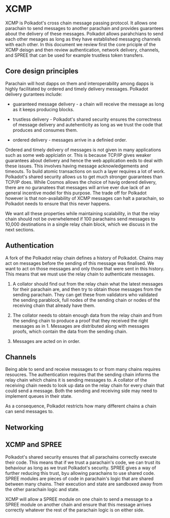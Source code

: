 # XCMP

XCMP is Polkadot's cross chain message passing protocol. It allows one parachain to send messages to another parachain and provides guarantees about the delivery of these messages. Polkadot allows parahchians to send each other mesages as long as they have established messagng channels with each other. In this document we review first the core priciple of the XCMP deisgn and then review authentication, network delivery, channels, and SPREE that can be used for example trustless token transfers. 

## Core design principles

Parachain will host dapps on them and interoperability among dapps is highly facilitated by ordered and timely delivery messages. Polkadot delivery gurantees include: 

- guaranteed message delivery - a chain will receive the message as long as it keeps producing blocks.

- trustless delivery - Polkadot's shared security ensures the correctness of message delivery and autehenticity as long as we trust the code that produces and consumes them.

- ordered delivery - messages arrive in a definied order.

Ordered and timely delivery of messages is not given in many applications such as some web applciatin or. This is because TCP/IP gives weaker guarantees about delivery and hence the web application eeds to deal with these issues. 
This involves having message acknowledgements and timeouts. To build atomic transactions on such a layer requires a lot of work. Polkadot's shared security allows us to get much stronger guarantees than TCP/IP does.
While Cosmos allows the choice of havig ordered delivery, there are no guranatees that messages will arrive ever due lack of an general incentive model for this purpose. 
The trade off for Polkadot however is that non-availability of XCMP messages can halt a parachain, so Polkadot needs to ensure that this never happens.

We want all these properties while maintaining scalability, in that the relay chain should not be overwhelemed if 100 parachains send messages to 10,000 destinations in a single relay chain block, which we discuss in the next sections.


## Authentication 

A fork of the Polkadot relay chain defines a history of Polkadot. Chains may act on messages before the sending of this message was finalised. We want to act on those messages and only those that were sent in this history. This means that we must use the relay chain to authenticate messages. 

1. A collator should find out from the relay chain what the latest messages for their parachain are, and then try to obtain those messages from the sending parachain. They can get these from validators who validated the sending parablock, full nodes of the sending chain or nodes of the receiving chain that already have them.

2. The collator needs to obtain enough data from the relay chain and from the sending chain to produce a proof that they received the right messages as in 1. Messages are distributed along with messages proofs, which contain the data from the sending chain. 

3. Messages are acted on in order. 


## Channels

Being able to send and receive messages to or from many chains requires resoucres. The authentication requires that the sending chain informs the relay chain which chains it is sending messages to. A collator of the receiving chain needs to look up data on the relay chain for every chain that could send a message. Both the sending and receiving side may need to implement queues in their state.

As a consequence, Polkadot restricts how many different chains a chain can send messages to. 

## Networking

## XCMP and SPREE

Polkadot's shared security ensures that all parachains correctly execute their code. This means that if we trust a parachain's code, we can trust its behaviour as long as we trust Polkadot's security. SPREE gives a way of further reducing this trust, byu allowing parachains to use shared code. SPREE modules are pieces of code in parachain's logic that are shared between many chains. Their execution and state are sandboxed away from the other parachain logic and state.

XCMP will allow a SPREE module on one chain to send a message to a SPREE module on another chain and ensure that this message arrives correctly whatever the rest of the parachain logic is on either side.







